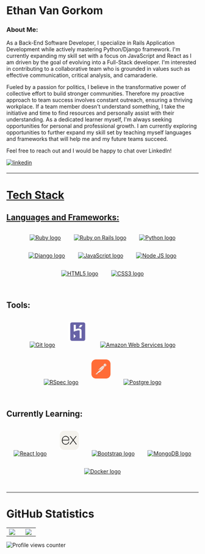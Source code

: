 # Ethan Van Gorkom
### About Me:
As a Back-End Software Developer, I specialize in Rails Application Development while actively mastering Python/Django framework. I'm currently expanding my skill set with a focus on JavaScript and React as I am driven by the goal of evolving into a Full-Stack developer. I'm interested in contributing to a collaborative team who is grounded in values such as effective communication, critical analysis, and camaraderie.

Fueled by a passion for politics, I believe in the transformative power of collective effort to build stronger communities. Therefore my proactive approach to team success involves constant outreach, ensuring a thriving workplace. If a team member doesn't understand something, I take the initiative and time to find resources and personally assist with their understanding. As a dedicated learner myself, I'm always seeking opportunities for personal and professional growth. I am currently exploring opportunities to further expand my skill set by teaching myself languages and frameworks that will help me and my future teams succeed.

Feel free to reach out and I would be happy to chat over LinkedIn!

<a href="https://linkedin.com/in/EVanGorkom" target="_blank">
<img src=https://img.shields.io/badge/linkedin-%231E77B5.svg?&style=for-the-badge&logo=linkedin&logoColor=white alt=linkedin style="margin-bottom: 5px;" />
  
---
# Tech Stack
  ## Languages and Frameworks: 
<div align="center">
<a href="https://www.ruby-lang.org/en/" target="_blank"><img style="margin: 15px" src="https://upload.wikimedia.org/wikipedia/commons/thumb/7/73/Ruby_logo.svg/480px-Ruby_logo.svg.png" alt="Ruby logo" height="50" /></a>
<a href="https://rubyonrails.org/" target="_blank"><img style="margin: 15px" src="https://cdn.jsdelivr.net/gh/devicons/devicon/icons/rails/rails-plain.svg" alt="Ruby on Rails logo" height="50" /></a>
<a href="https://www.python.org/" target="_blank"><img style="margin: 15px" src="https://cdn.jsdelivr.net/gh/devicons/devicon/icons/python/python-original.svg" alt="Python logo" height="50" /></a>
<a href="https://www.djangoproject.com/" target="_blank"><img style="margin: 15px" src="https://cdn.jsdelivr.net/gh/devicons/devicon/icons/django/django-plain.svg" alt="Django logo" height="50" /></a>
<a href="https://www.javascript.com/" target="_blank"><img style="margin: 15px" src="https://cdn.jsdelivr.net/gh/devicons/devicon/icons/javascript/javascript-plain.svg" alt="JavaScript logo" height="50" /></a>
<a href="https://nodejs.org/en" target="_blank"><img style="margin: 15px" src="https://cdn.jsdelivr.net/gh/devicons/devicon/icons/nodejs/nodejs-original.svg" alt="Node JS logo" height="50" /></a>
<a href="https://en.wikipedia.org/wiki/HTML5" target="_blank"><img style="margin: 15px" src="https://cdn.jsdelivr.net/gh/devicons/devicon/icons/html5/html5-original.svg" alt="HTML5 logo" height="50" /></a>
<a href="https://www.w3schools.com/css/" target="_blank"><img style="margin: 15px" src="https://cdn.jsdelivr.net/gh/devicons/devicon/icons/css3/css3-original.svg" alt="CSS3 logo" height="50" /></a>
</div>
<br/>

  ## Tools:
<div align="center">
<a href="https://github.com/" target="_blank"><img style="margin: 15px" src="https://profilinator.rishav.dev/skills-assets/git-scm-icon.svg" alt="Git logo" height="50" /></a>
<a href="https://www.heroku.com/" target="_blank"><img style="margin: 15px" src="https://raw.githubusercontent.com/devicons/devicon/master/icons/heroku/heroku-plain.svg" alt="Heroku logo" height="50"></a>
<a href="https://aws.amazon.com/?nc2=h_lg" target="_blank"><img style="margin: 15px" src="https://cdn.jsdelivr.net/gh/devicons/devicon/icons/amazonwebservices/amazonwebservices-original.svg" alt="Amazon Web Services logo" height="50" /></a>
<!-- <a href="https://azure.microsoft.com/en-us" target="_blank"><img style="margin: 15px" src="https://cdn.jsdelivr.net/gh/devicons/devicon/icons/azure/azure-original.svg" alt="Azure logo" height="50" /></a> -->
<a href="https://rspec.info/" target="_blank"><img style="margin: 15px" src="https://cdn.jsdelivr.net/gh/devicons/devicon/icons/rspec/rspec-original.svg" alt="RSpec logo" height="50"></a>
<a href="https://www.postman.com/" target="_blank"><img style="margin: 15px" src="https://github.com/tandpfun/skill-icons/blob/main/icons/Postman.svg" alt="Postman logo" height="50"></a>
<a href="https://www.postgresql.org/" target="_blank"><img style="margin: 15px" src="https://www.postgresql.org/media/img/about/press/elephant.png" alt="Postgre logo" height="50"></a>
<!-- <a href="https://code.visualstudio.com/" target="_blank"><img style="margin: 15px" src="https://cdn.jsdelivr.net/gh/devicons/devicon/icons/vscode/vscode-original.svg" alt="VS Code logo" height="50"></a> -->
</div>
<br/>

  ## Currently Learning:
<div align="center">
<a href="https://react.dev/" target="_blank"><img style="margin: 15px" src="https://cdn.jsdelivr.net/gh/devicons/devicon/icons/react/react-original.svg" alt="React logo" height="50" /></a>
<a href="https://expressjs.com/" target="_blank"><img style="margin: 15px" src="https://github.com/tandpfun/skill-icons/blob/main/icons/ExpressJS-Light.svg" alt="ExpressJS logo" height="50" /></a>
<a href="https://getbootstrap.com/" target="_blank"><img style="margin: 15px" src="https://cdn.jsdelivr.net/gh/devicons/devicon/icons/bootstrap/bootstrap-original.svg" alt="Bootstrap logo" height="50" /></a>
<!-- <a href="https://www.java.com/en/" target="_blank"><img style="margin: 15px" src="https://cdn.jsdelivr.net/gh/devicons/devicon/icons/java/java-original.svg" alt="JAVA logo" height="50" /></a> -->
<!-- <a href="https://spring.io/projects/spring-framework" target="_blank"><img style="margin: 15px" src="https://cdn.jsdelivr.net/gh/devicons/devicon/icons/spring/spring-original.svg" alt="Spring logo" height="50" /></a> -->
<!-- <a href="https://www.tensorflow.org/" target="_blank"><img style="margin: 15px" src="https://cdn.jsdelivr.net/gh/devicons/devicon/icons/tensorflow/tensorflow-original.svg" alt="Tensorflow logo" height="50" /></a> -->
<!-- <a href="https://www.figma.com/" target="_blank"><img style="margin: 15px" src="https://cdn.jsdelivr.net/gh/devicons/devicon/icons/figma/figma-original.svg" alt="Figma logo" height="50" /></a> -->
<a href="https://www.mongodb.com/" target="_blank"><img style="margin: 15px" src="https://cdn.jsdelivr.net/gh/devicons/devicon/icons/mongodb/mongodb-original.svg" alt="MongoDB logo" height="50" /></a>
<a href="https://www.docker.com/" target="_blank"><img style="margin: 15px" src="https://cdn.jsdelivr.net/gh/devicons/devicon/icons/docker/docker-plain.svg" alt="Docker logo" height="50" /></a>
</div>
<br/>

---

<!-- # What I'm Currently Working On

Azure
Node JS
TypeScript
MONGO DB
My SQL
Redis
JAVA (Spring)
Docer
Kubernetes

--- -->

# GitHub Statistics
<table><tr><td valign="top" width="50%">

<img src="https://github-readme-stats.vercel.app/api?username=EVanGorkom&theme=radical&show_icons=true&count_private=true&hide_border=true" align="left" style="width: 100%" />

</td><td valign="top" width="39%">

<img src="https://github-readme-stats.vercel.app/api/top-langs/?username=EVanGorkom&theme=radical&hide_border=true&layout=compact" align="left" style="width: 100%" />

</td></tr></table>

![Profile views counter](https://komarev.com/ghpvc/?username=MylesNottingham&&style=flat-square)

<br />
